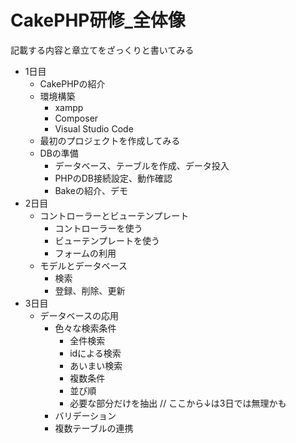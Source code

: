 # CakePHP研修_全体像

記載する内容と章立てをざっくりと書いてみる

- 1日目
  - CakePHPの紹介
  - 環境構築
    - xampp
    - Composer
    - Visual Studio Code
  - 最初のプロジェクトを作成してみる
  - DBの準備
    - データベース、テーブルを作成、データ投入
    - PHPのDB接続設定、動作確認
    - Bakeの紹介、デモ
- 2日目
  - コントローラーとビューテンプレート
    - コントローラーを使う
    - ビューテンプレートを使う
    - フォームの利用
  - モデルとデータベース
    - 検索
    - 登録、削除、更新
- 3日目
  - データベースの応用
    - 色々な検索条件
      - 全件検索
      - idによる検索
      - あいまい検索
      - 複数条件
      - 並び順
      - 必要な部分だけを抽出
// ここから↓は3日では無理かも
    - バリデーション
    - 複数テーブルの連携

